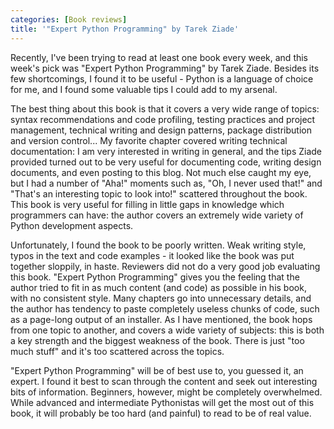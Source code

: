 ```yaml
---
categories: [Book reviews]
title: '"Expert Python Programming" by Tarek Ziade'
---
```


Recently, I've been trying to read at least one book every week, and this week's pick was "Expert Python Programming" by Tarek Ziade. Besides its few shortcomings, I found it to be useful - Python is a language of choice for me, and I found some valuable tips I could add to my arsenal.

The best thing about this book is that it covers a very wide range of topics: syntax recommendations and code profiling, testing practices and project management, technical writing and design patterns, package distribution and version control... My favorite chapter covered writing technical documentation: I am very interested in writing in general, and the tips Ziade provided turned out to be very useful for documenting code, writing design documents, and even posting to this blog. Not much else caught my eye, but I had a number of "Aha!" moments such as, "Oh, I never used that!" and "That's an interesting topic to look into!" scattered throughout the book. This book is very useful for filling in little gaps in knowledge which programmers can have: the author covers an extremely wide variety of Python development aspects.

Unfortunately, I found the book to be poorly written. Weak writing style, typos in the text and code examples - it looked like the book was put together sloppily, in haste. Reviewers did not do a very good job evaluating this book. "Expert Python Programming" gives you the feeling that the author tried to fit in as much content (and code) as possible in his book, with no consistent style. Many chapters go into unnecessary details, and the author has tendency to paste completely useless chunks of code, such as a page-long output of an installer. As I have mentioned, the book hops from one topic to another, and covers a wide variety of subjects: this is both a key strength and the biggest weakness of the book. There is just "too much stuff" and it's too scattered across the topics.

"Expert Python Programming" will be of best use to, you guessed it, an expert. I found it best to scan through the content and seek out interesting bits of information. Beginners, however, might be completely overwhelmed. While advanced and intermediate Pythonistas will get the most out of this book, it will probably be too hard (and painful) to read to be of real value.
